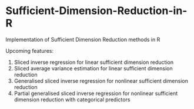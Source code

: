 # Sufficient-Dimension-Reduction-in-R
Implementation of Sufficient Dimension Reduction methods in R

Upcoming features:
1. Sliced inverse regression for linear sufficient dimension reduction 
2. Sliced average variance estimation for linear sufficient dimension reduction
3. Generalised sliced inverse regression for nonlinear sufficient dimension reduction
4. Partial generalised sliced inverse regression for nonlinear sufficient dimension reduction with categorical predictors
